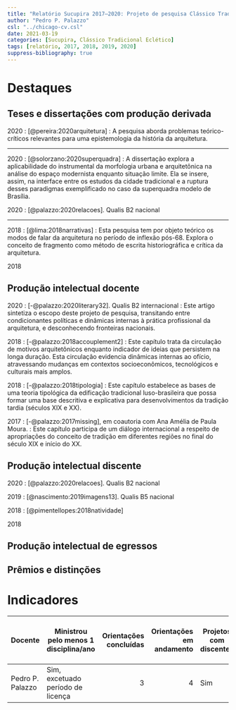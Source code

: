 ```yaml
---
title: "Relatório Sucupira 2017–2020: Projeto de pesquisa Clássico Tradicional Eclético"
author: "Pedro P. Palazzo"
csl: "../chicago-cv.csl"
date: 2021-03-19
categories: [Sucupira, Clássico Tradicional Eclético]
tags: [relatório, 2017, 2018, 2019, 2020]
suppress-bibliography: true
---
```


# Destaques #

## Teses e dissertações com produção derivada ##

2020
: [@pereira:2020arquitetura]
: A pesquisa aborda problemas teórico-críticos relevantes para uma
  epistemologia da história da arquitetura.

* * * *

2020
: [@solorzano:2020superquadra]
: A dissertação explora a aplicabilidade do instrumental da morfologia
  urbana e arquitetônica na análise do espaço modernista enquanto
  situação limite. Ela se insere, assim, na interface entre os estudos
  da cidade tradicional e a ruptura desses paradigmas exemplificado no
  caso da superquadra modelo de Brasília.

2020
: [@palazzo:2020relacoes]. Qualis B2 nacional

* * * *

2018
: [@lima:2018narrativas]
: Esta pesquisa tem por objeto teórico os modos de falar da arquitetura
  no período de inflexão pós-68. Explora o conceito de fragmento como
  método de escrita historiográfica e crítica da arquitetura.

2018

## Produção intelectual docente ##

2020
: [-@palazzo:2020literary32]. Qualis B2 internacional
: Este artigo sintetiza o escopo deste projeto de pesquisa, transitando
  entre condicionantes políticas e dinâmicas internas à prática
  profissional da arquitetura, e desconhecendo fronteiras nacionais.

2018
: [-@palazzo:2018accouplement2]
: Este capítulo trata da circulação de motivos arquitetônicos enquanto
  indicador de ideias que persistem na longa duração. Esta circulação
  evidencia dinâmicas internas ao ofício, atravessando mudanças em
  contextos socioeconômicos, tecnológicos e culturais mais amplos.

2018
: [-@palazzo:2018tipologia]
: Este capítulo estabelece as bases de uma teoria tipológica da
  edificação tradicional luso-brasileira que possa formar uma base
  descritiva e explicativa para desenvolvimentos da tradição tardia
  (séculos XIX e XX).

2017
: [-@palazzo:2017missing], em coautoria com Ana Amélia de Paula Moura.
: Este capítulo participa de um diálogo internacional a respeito de
  apropriações do conceito de tradição em diferentes regiões no final do
  século XIX e início do XX.

## Produção intelectual discente ##

2020
: [@palazzo:2020relacoes]. Qualis B2 nacional

2019
: [@nascimento:2019imagens13]. Qualis B5 nacional

2018
: [@pimentellopes:2018natividade]

2018

## Produção intelectual de egressos ##

## Prêmios e distinções ##

# Indicadores #

| Docente          | Ministrou pelo menos 1 disciplina/ano | Orientações concluídas | Orientações em andamento | Projetos com discentes | Projetos com financiamento | Orientações que resultaram em publicações |
|------------------|---------------------------------------|-----------------------:|-------------------------:|------------------------|----------------------------|-------------------------------------------|
| Pedro P. Palazzo | Sim, excetuado período de licença     |                      3 |                        4 | Sim                    | Sim, CNPq                  | 3                                         |


